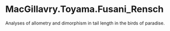 # MacGillavry.Toyama.Fusani_Rensch
Analyses of allometry and dimorphism in tail length in the birds of paradise. 
